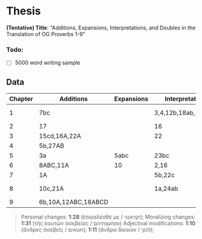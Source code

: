 # Thesis
**(Tentative) Title**: "Additions, Expansions, Interpretations, and Doubles in the Translation of OG Proverbs 1-9"
### Todo:
- [ ] 5000 word writing sample

## Data
|   Chapter | Additions           | Expansions      | Interpretations      | Doubles          | Other                        |
| --------- | ----------          | --------------- | -------              | ---------------- | -----                        |
|         1 | 7bc                 |                 | 3,4,12b,18ab,19ab,22 | 14,21,27         | 10b (11a MT), 17 (collapsed) |
|         2 | 17                  |                 | 16                   | 2,3,19,21        |                              |
|         3 | 15cd,16A,22A        |                 | 22                   |                  |                              |
|         4 | 5b,27AB             |                 |                      | 10               |                              |
|         5 | 3a                  | 5abc            | 23bc                 |                  | 18a (17c MT)                 |
|         6 | 8ABC,11A            | 10              | 2,16                 | 25               | d                            |
|         7 | 1A                  |                 | 5b,22c               |                  |                              |
|         8 | 10c,21A             |                 | 1a,24ab              |                  | 32-34 (rearrangement)        |
|         9 | 6b,10A,12ABC,18ABCD |                 |                      |                  |                              |

> Personal changes: **1:28** (ἐπικαλέσθέ με / יקראנני);
> Moralizing changes: **1:31** (τῆς ἑαυτῶν ἀσεβείας / וממעצתיהם)
> Adjectival modifications: **1:10** (ἄνδρες ἀσεβεῖς / חטאים); **1:11** (ἄνδρα δίκαιον / לנקי); 
